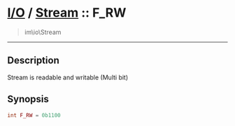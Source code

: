 # [I/O](io.md) / [Stream](io-Stream.md) :: F_RW
 > im\io\Stream
____

## Description
Stream is readable and writable (Multi bit)

## Synopsis
```php
int F_RW = 0b1100
```
